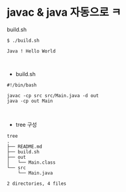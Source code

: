 # javac & java 자동으로 ㅋ

build.sh
```
$ ./build.sh

Java ! Hello World

```

<br>

- build.sh 
```
#!/bin/bash

javac -cp src src/Main.java -d out
java -cp out Main

```

<br>

- tree 구성

```
tree
.
├── README.md
├── build.sh
├── out
│   └── Main.class
└── src
    └── Main.java

2 directories, 4 files

```

<br>
